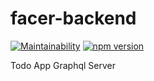 # facer-backend
[![Maintainability](https://api.codeclimate.com/v1/badges/3e65fc438a7ce556f84e/maintainability)](https://codeclimate.com/github/hkd987/facer-backend/maintainability)  [![npm version](https://badge.fury.io/js/npm.svg)](https://badge.fury.io/js/npm)

Todo App Graphql Server

